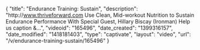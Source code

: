 {
    "title": "Endurance Training: Sustain",
    "description": "http:\/\/www.thriveforward.com Use Clean, Mid-workout Nutrition to Sustain Endurance Performance With Special Guest, Hillary Biscay (Ironman) Help us caption &...",
    "videoid": "165496",
    "date_created": "1399316157",
    "date_modified": "1418181403",
    "type": "captivate",
    "layout": "video",
    "url": "\/v\/endurance-training-sustain\/165496"
}